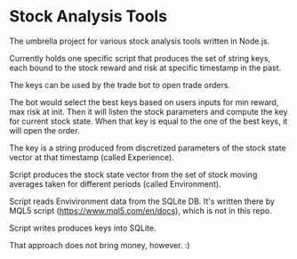 # Stock Analysis Tools
The umbrella project for various stock analysis tools written in Node.js.

Currently holds one specific script that produces the set of string keys, each bound to the stock reward and risk at specific timestamp in the past.

The keys can be used by the trade bot to open trade orders. 

The bot would select the best keys based on users inputs for min reward, max risk at init. Then it will listen the stock parameters and compute the key for current stock state. When that key is equal to the one of the best keys, it will open the order.

The key is a string produced from discretized parameters of the stock state vector at that timestamp (called Experience).

Script produces the stock state vector from the set of stock moving averages taken for different periods (called Environment).

Script reads Envivironment data from the SQLite DB. It's written there by MQL5 script (https://www.mql5.com/en/docs), which is not in this repo.

Script writes produces keys into SQLite.

That approach does not bring money, however. :)
